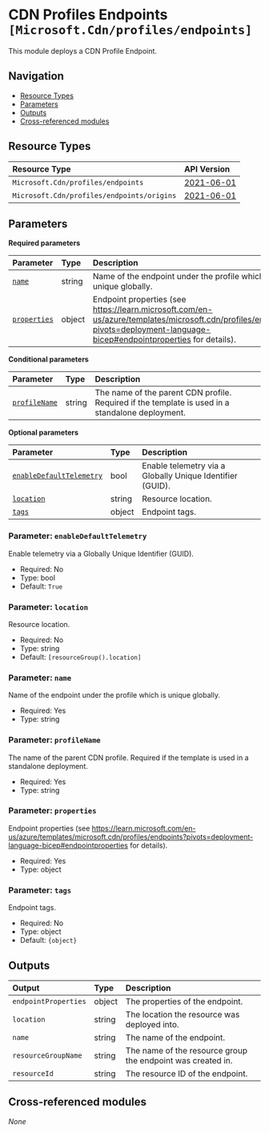 # CDN Profiles Endpoints `[Microsoft.Cdn/profiles/endpoints]`

This module deploys a CDN Profile Endpoint.

## Navigation

- [Resource Types](#Resource-Types)
- [Parameters](#Parameters)
- [Outputs](#Outputs)
- [Cross-referenced modules](#Cross-referenced-modules)

## Resource Types

| Resource Type | API Version |
| :-- | :-- |
| `Microsoft.Cdn/profiles/endpoints` | [2021-06-01](https://learn.microsoft.com/en-us/azure/templates/Microsoft.Cdn/2021-06-01/profiles/endpoints) |
| `Microsoft.Cdn/profiles/endpoints/origins` | [2021-06-01](https://learn.microsoft.com/en-us/azure/templates/Microsoft.Cdn/2021-06-01/profiles/endpoints/origins) |

## Parameters

**Required parameters**

| Parameter | Type | Description |
| :-- | :-- | :-- |
| [`name`](#parameter-name) | string | Name of the endpoint under the profile which is unique globally. |
| [`properties`](#parameter-properties) | object | Endpoint properties (see https://learn.microsoft.com/en-us/azure/templates/microsoft.cdn/profiles/endpoints?pivots=deployment-language-bicep#endpointproperties for details). |

**Conditional parameters**

| Parameter | Type | Description |
| :-- | :-- | :-- |
| [`profileName`](#parameter-profilename) | string | The name of the parent CDN profile. Required if the template is used in a standalone deployment. |

**Optional parameters**

| Parameter | Type | Description |
| :-- | :-- | :-- |
| [`enableDefaultTelemetry`](#parameter-enabledefaulttelemetry) | bool | Enable telemetry via a Globally Unique Identifier (GUID). |
| [`location`](#parameter-location) | string | Resource location. |
| [`tags`](#parameter-tags) | object | Endpoint tags. |

### Parameter: `enableDefaultTelemetry`

Enable telemetry via a Globally Unique Identifier (GUID).
- Required: No
- Type: bool
- Default: `True`

### Parameter: `location`

Resource location.
- Required: No
- Type: string
- Default: `[resourceGroup().location]`

### Parameter: `name`

Name of the endpoint under the profile which is unique globally.
- Required: Yes
- Type: string

### Parameter: `profileName`

The name of the parent CDN profile. Required if the template is used in a standalone deployment.
- Required: Yes
- Type: string

### Parameter: `properties`

Endpoint properties (see https://learn.microsoft.com/en-us/azure/templates/microsoft.cdn/profiles/endpoints?pivots=deployment-language-bicep#endpointproperties for details).
- Required: Yes
- Type: object

### Parameter: `tags`

Endpoint tags.
- Required: No
- Type: object
- Default: `{object}`


## Outputs

| Output | Type | Description |
| :-- | :-- | :-- |
| `endpointProperties` | object | The properties of the endpoint. |
| `location` | string | The location the resource was deployed into. |
| `name` | string | The name of the endpoint. |
| `resourceGroupName` | string | The name of the resource group the endpoint was created in. |
| `resourceId` | string | The resource ID of the endpoint. |

## Cross-referenced modules

_None_

